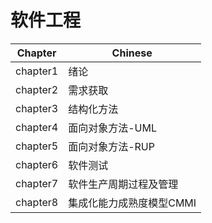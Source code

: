 # 软件工程

| Chapter  | Chinese                  |
| -------- | ------------------------ |
| chapter1 | 绪论                     |
| chapter2 | 需求获取                 |
| chapter3 | 结构化方法               |
| chapter4 | 面向对象方法-UML         |
| chapter5 | 面向对象方法-RUP         |
| chapter6 | 软件测试                 |
| chapter7 | 软件生产周期过程及管理   |
| chapter8 | 集成化能力成熟度模型CMMI |
